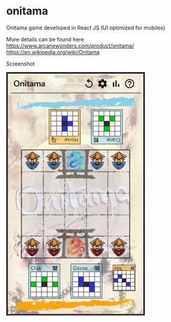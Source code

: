 # onitama
Onitama game developed in React JS (UI optimized for mobiles)

More details can be found here<br />
https://www.arcanewonders.com/product/onitama/<br />
https://en.wikipedia.org/wiki/Onitama<br />

Screenshot

<img src="https://github.com/gladson1976/onitama/blob/main/public/Onitama.jpeg">
